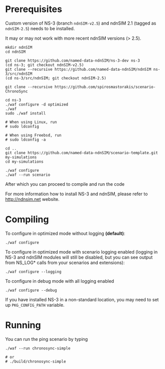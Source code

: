 Prerequisites
=============

Custom version of NS-3 (branch `ndnSIM-v2.5`) and ndnSIM 2.1 (tagged as `ndnSIM-2.5`)
needs to be installed.

It may or may not work with more recent ndnSIM versions (> 2.5).

    mkdir ndnSIM
    cd ndnSIM

    git clone https://github.com/named-data-ndnSIM/ns-3-dev ns-3
    (cd ns-3; git checkout ndnSIM-v2.5)
    git clone --recursive https://github.com/named-data-ndnSIM/ndnSIM ns-3/src/ndnSIM
    (cd ns-3/src/ndnSIM; git checkout ndnSIM-2.5)

    git clone --recursive https://github.com/spirosmastorakis/scenario-ChronoSync

    cd ns-3
    ./waf configure -d optimized
    ./waf
    sudo ./waf install

    # When using Linux, run
    # sudo ldconfig

    # When using Freebsd, run
    # sudo ldconfig -a

    cd ..
    git clone https://github.com/named-data-ndnSIM/scenario-template.git my-simulations
    cd my-simulations

    ./waf configure
    ./waf --run scenario

After which you can proceed to compile and run the code

For more information how to install NS-3 and ndnSIM, please refer to http://ndnsim.net website.

Compiling
=========

To configure in optimized mode without logging **(default)**:

    ./waf configure

To configure in optimized mode with scenario logging enabled (logging in NS-3 and ndnSIM modules will
still be disabled, but you can see output from NS_LOG* calls from your scenarios and extensions):

    ./waf configure --logging

To configure in debug mode with all logging enabled

    ./waf configure --debug

If you have installed NS-3 in a non-standard location, you may need to set up ``PKG_CONFIG_PATH``
variable.

Running
=======

You can run the ping scenario by typing

    ./waf --run chronosync-simple

    # or
    # ./build/chronosync-simple
